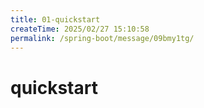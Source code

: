 ```yaml
---
title: 01-quickstart
createTime: 2025/02/27 15:10:58
permalink: /spring-boot/message/09bmy1tg/
---
```

# quickstart
